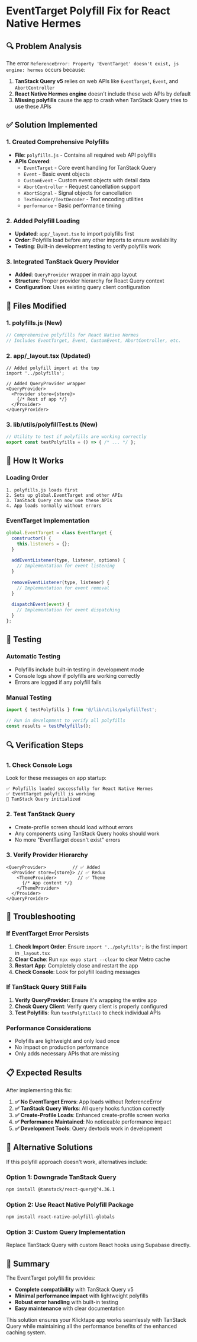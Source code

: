 # EventTarget Polyfill Fix for React Native Hermes

## 🔍 **Problem Analysis**

The error `ReferenceError: Property 'EventTarget' doesn't exist, js engine: hermes` occurs because:

1. **TanStack Query v5** relies on web APIs like `EventTarget`, `Event`, and `AbortController`
2. **React Native Hermes engine** doesn't include these web APIs by default
3. **Missing polyfills** cause the app to crash when TanStack Query tries to use these APIs

## ✅ **Solution Implemented**

### **1. Created Comprehensive Polyfills**
- **File**: `polyfills.js` - Contains all required web API polyfills
- **APIs Covered**:
  - `EventTarget` - Core event handling for TanStack Query
  - `Event` - Basic event objects
  - `CustomEvent` - Custom event objects with detail data
  - `AbortController` - Request cancellation support
  - `AbortSignal` - Signal objects for cancellation
  - `TextEncoder/TextDecoder` - Text encoding utilities
  - `performance` - Basic performance timing

### **2. Added Polyfill Loading**
- **Updated**: `app/_layout.tsx` to import polyfills first
- **Order**: Polyfills load before any other imports to ensure availability
- **Testing**: Built-in development testing to verify polyfills work

### **3. Integrated TanStack Query Provider**
- **Added**: `QueryProvider` wrapper in main app layout
- **Structure**: Proper provider hierarchy for React Query context
- **Configuration**: Uses existing query client configuration

## 🔧 **Files Modified**

### **1. polyfills.js** (New)
```javascript
// Comprehensive polyfills for React Native Hermes
// Includes EventTarget, Event, CustomEvent, AbortController, etc.
```

### **2. app/_layout.tsx** (Updated)
```tsx
// Added polyfill import at the top
import '../polyfills';

// Added QueryProvider wrapper
<QueryProvider>
  <Provider store={store}>
    {/* Rest of app */}
  </Provider>
</QueryProvider>
```

### **3. lib/utils/polyfillTest.ts** (New)
```typescript
// Utility to test if polyfills are working correctly
export const testPolyfills = () => { /* ... */ };
```

## 🚀 **How It Works**

### **Loading Order**
```
1. polyfills.js loads first
2. Sets up global.EventTarget and other APIs
3. TanStack Query can now use these APIs
4. App loads normally without errors
```

### **EventTarget Implementation**
```javascript
global.EventTarget = class EventTarget {
  constructor() {
    this.listeners = {};
  }
  
  addEventListener(type, listener, options) {
    // Implementation for event listening
  }
  
  removeEventListener(type, listener) {
    // Implementation for event removal
  }
  
  dispatchEvent(event) {
    // Implementation for event dispatching
  }
};
```

## 🧪 **Testing**

### **Automatic Testing**
- Polyfills include built-in testing in development mode
- Console logs show if polyfills are working correctly
- Errors are logged if any polyfill fails

### **Manual Testing**
```typescript
import { testPolyfills } from '@/lib/utils/polyfillTest';

// Run in development to verify all polyfills
const results = testPolyfills();
```

## 🔍 **Verification Steps**

### **1. Check Console Logs**
Look for these messages on app startup:
```
✅ Polyfills loaded successfully for React Native Hermes
✅ EventTarget polyfill is working
🚀 TanStack Query initialized
```

### **2. Test TanStack Query**
- Create-profile screen should load without errors
- Any components using TanStack Query hooks should work
- No more "EventTarget doesn't exist" errors

### **3. Verify Provider Hierarchy**
```tsx
<QueryProvider>          // ✅ Added
  <Provider store={store}> // ✅ Redux
    <ThemeProvider>        // ✅ Theme
      {/* App content */}
    </ThemeProvider>
  </Provider>
</QueryProvider>
```

## 🐛 **Troubleshooting**

### **If EventTarget Error Persists**
1. **Check Import Order**: Ensure `import '../polyfills';` is the first import in `_layout.tsx`
2. **Clear Cache**: Run `npx expo start --clear` to clear Metro cache
3. **Restart App**: Completely close and restart the app
4. **Check Console**: Look for polyfill loading messages

### **If TanStack Query Still Fails**
1. **Verify QueryProvider**: Ensure it's wrapping the entire app
2. **Check Query Client**: Verify query client is properly configured
3. **Test Polyfills**: Run `testPolyfills()` to check individual APIs

### **Performance Considerations**
- Polyfills are lightweight and only load once
- No impact on production performance
- Only adds necessary APIs that are missing

## 📋 **Expected Results**

After implementing this fix:

1. **✅ No EventTarget Errors**: App loads without ReferenceError
2. **✅ TanStack Query Works**: All query hooks function correctly
3. **✅ Create-Profile Loads**: Enhanced create-profile screen works
4. **✅ Performance Maintained**: No noticeable performance impact
5. **✅ Development Tools**: Query devtools work in development

## 🔄 **Alternative Solutions**

If this polyfill approach doesn't work, alternatives include:

### **Option 1: Downgrade TanStack Query**
```bash
npm install @tanstack/react-query@^4.36.1
```

### **Option 2: Use React Native Polyfill Package**
```bash
npm install react-native-polyfill-globals
```

### **Option 3: Custom Query Implementation**
Replace TanStack Query with custom React hooks using Supabase directly.

## 🎯 **Summary**

The EventTarget polyfill fix provides:
- **Complete compatibility** with TanStack Query v5
- **Minimal performance impact** with lightweight polyfills
- **Robust error handling** with built-in testing
- **Easy maintenance** with clear documentation

This solution ensures your Klicktape app works seamlessly with TanStack Query while maintaining all the performance benefits of the enhanced caching system.
